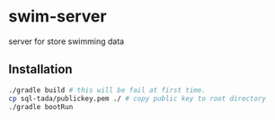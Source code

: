 # swim-server
server for store swimming data

## Installation
```bash
./gradle build # this will be fail at first time.
cp sql-tada/publickey.pem ./ # copy public key to root directory
./gradle bootRun
```